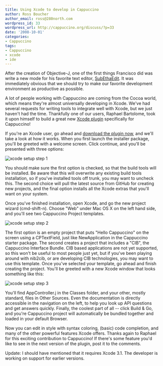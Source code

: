 ```yaml
---
title: Using Xcode to develop in Cappuccino
author: Ross Boucher
author_email: ross@280north.com
wordpress_id: 33
wordpress_url: http://cappuccino.org/discuss/?p=33
date: '2008-10-01'
categories:
- Cappuccino
tags:
- Cappuccino
- xcode
- ide
---
```



After the creation of Objective-J, one of the first things Francisco did was write a new mode for his favorite text editor, [SubEthaEdit](http://codingmonkeys.de/subethaedit/index.html). It was immediately obvious that we should try to make our favorite development environment as productive as possible.

A lot of people working with Cappuccino are coming from the Cocoa world, which means they're almost universally developing in Xcode. We've had several requests for writing tools to integrate well with Xcode, but we just haven't had the time. Thankfully one of our users, Raphael Bartolome, took it upon himself to build a great new [ Xcode plugin](/files/Cappuccino_Developer_Tools.pkg) specifically for Cappuccino!

If you're an Xcode user, go ahead and [download the plugin now](/files/Cappuccino_Developer_Tools.pkg), and we'll take a look at how it works. When you first launch the installer package, you'll be greeted with a welcome screen. Click continue, and you'll be presented with three options:

![xcode setup step 1](/discuss/wp-content/uploads/xcode-step1.png)

You should make sure the first option is checked, so that the build tools will be installed. Be aware that this will overwrite any existing build tools installation, so if you've installed tools off trunk, you may want to uncheck this. The second choice will pull the latest source from GitHub for creating new projects, and the final option installs all the Xcode extras that you'll want on your system.

Once you've finished installation, open Xcode, and go the new project wizard (cmd-shift-n). Choose "Web" under Mac OS X on the left hand side, and you'll see two Cappuccino Project templates.

![xcode setup step 2](/discuss/wp-content/uploads/xcode-step2.png)

The first option is an empty project that puts "Hello Cappuccino" on the screen using a CPTextField, just like NewApplication in the Cappuccino starter package. The second creates a project that includes a "CIB", the Cappuccino Interface Bundle. CIB based applications are not yet supported, so this won't be useful to most people just yet, but if you've been playing around with nib2cib, or are developing CIB technologies, you may want to use this template. Once you've selected your template, go ahead and finish creating the project. You'll be greeted with a new Xcode window that looks something like this:

![xcode setup step 3](/discuss/wp-content/uploads/xcode-step3.png)

You'll find AppController.j in the Classes folder, and your other, mostly standard, files in Other Sources. Even the documentation is directly accessible in the navigation on the left, to help you look up API questions and get answers quickly. Finally, the coolest part of all -- click Build & Go, and you're Cappuccino project will automatically be bundled together and loaded in your default Browser.

Now you can edit in style with syntax coloring, (basic) code completion, and many of the other powerful features Xcode offers. Thanks again to Raphael for this exciting contribution to Cappuccino! If there's some feature you'd like to see in the next version of the plugin, post it to the comments.

Update: I should have mentioned that it requires Xcode 3.1. The developer is working on support for earlier versions.



